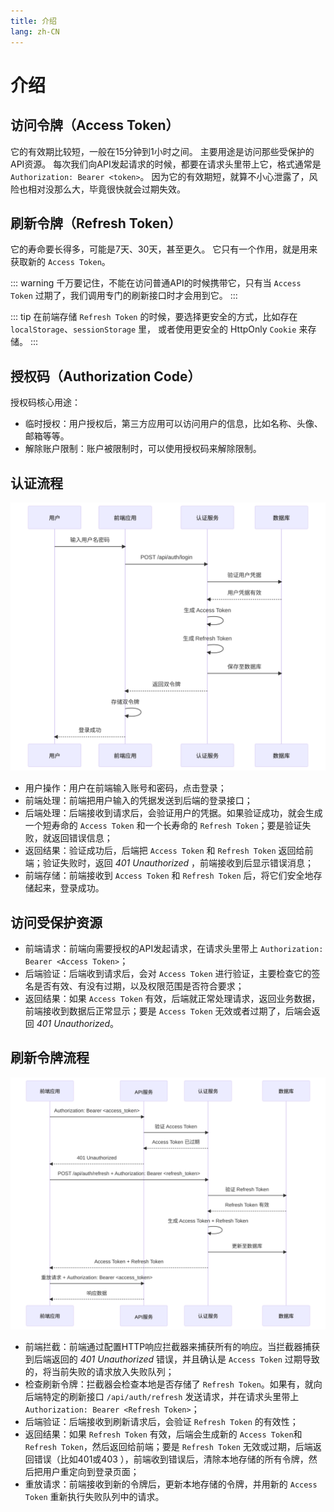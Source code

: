 ```yaml
---
title: 介绍
lang: zh-CN
---
```


# 介绍

## 访问令牌（Access Token）

它的有效期比较短，一般在15分钟到1小时之间。
主要用途是访问那些受保护的API资源。
每次我们向API发起请求的时候，都要在请求头里带上它，格式通常是 `Authorization: Bearer <token>`。
因为它的有效期短，就算不小心泄露了，风险也相对没那么大，毕竟很快就会过期失效。

## 刷新令牌（Refresh Token）

它的寿命要长得多，可能是7天、30天，甚至更久。
它只有一个作用，就是用来获取新的 `Access Token`。

::: warning
千万要记住，不能在访问普通API的时候携带它，只有当 `Access Token` 过期了，我们调用专门的刷新接口时才会用到它。
:::

::: tip
在前端存储 `Refresh Token` 的时候，要选择更安全的方式，比如存在 `localStorage`、`sessionStorage` 里， 或者使用更安全的 HttpOnly `Cookie` 来存储。
:::

## 授权码（Authorization Code）

授权码核心用途：

- 临时授权：用户授权后，第三方应用可以访问用户的信息，比如名称、头像、邮箱等等。
- 解除账户限制：账户被限制时，可以使用授权码来解除限制。

## 认证流程

![认证流程](/assets/zh/auth.svg)

- 用户操作：用户在前端输入账号和密码，点击登录；
- 前端处理：前端把用户输入的凭据发送到后端的登录接口；
- 后端处理：后端接收到请求后，会验证用户的凭据。如果验证成功，就会生成一个短寿命的 `Access Token` 和一个长寿命的 `Refresh Token`；要是验证失败，就返回错误信息；
- 返回结果：验证成功后，后端把 `Access Token` 和 `Refresh Token` 返回给前端；验证失败时，返回 *401 Unauthorized* ，前端接收到后显示错误消息；
- 前端存储：前端接收到 `Access Token` 和 `Refresh Token` 后，将它们安全地存储起来，登录成功。

## 访问受保护资源

- 前端请求：前端向需要授权的API发起请求，在请求头里带上 `Authorization: Bearer <Access Token>`；
- 后端验证：后端收到请求后，会对 `Access Token` 进行验证，主要检查它的签名是否有效、有没有过期，以及权限范围是否符合要求；
- 返回结果：如果 `Access Token` 有效，后端就正常处理请求，返回业务数据，前端接收到数据后正常显示；要是 `Access Token` 无效或者过期了，后端会返回 *401 Unauthorized*。

## 刷新令牌流程

![刷新令牌流程](/assets/zh/refresh.svg)

- 前端拦截：前端通过配置HTTP响应拦截器来捕获所有的响应。当拦截器捕获到后端返回的 *401 Unauthorized* 错误，并且确认是 `Access Token` 过期导致的，将当前失败的请求放入失败队列；
- 检查刷新令牌：拦截器会检查本地是否存储了 `Refresh Token`。如果有，就向后端特定的刷新接口 `/api/auth/refresh` 发送请求，并在请求头里带上 `Authorization: Bearer <Refresh Token>`；
- 后端验证：后端接收到刷新请求后，会验证 `Refresh Token` 的有效性；
- 返回结果：如果 `Refresh Token` 有效，后端会生成新的 `Access Token`和 `Refresh Token`，然后返回给前端；要是 `Refresh Token` 无效或过期，后端返回错误（比如401或403 ），前端收到错误后，清除本地存储的所有令牌，然后把用户重定向到登录页面；
- 重放请求：前端接收到新的令牌后，更新本地存储的令牌，并用新的 `Access Token` 重新执行失败队列中的请求。

